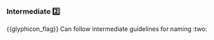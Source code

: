 <div id="title">

### Intermediate :two:

</div>
<span id="outcomes">{{glyphicon_flag}} Can follow intermediate guidelines for naming :two:</span>

<div id="body">

<include src="useNameExplain/unit-inParent-asPanel.md" boilerplate />
<include src="notTooLongNorShort/unit-inParent-asPanel.md" boilerplate />
<include src="avoidMisleadingNames/unit-inParent-asPanel.md" boilerplate />

</div>

<div id="extras">
</div>